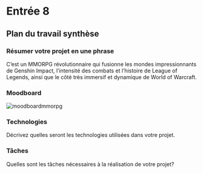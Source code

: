 # Entrée 8
## Plan du travail synthèse

### Résumer votre projet en une phrase
C’est un MMORPG révolutionnaire qui fusionne les mondes impressionnants de Genshin Impact, l’intensité des combats et l’histoire de League of Legends, ainsi que le côté très immersif et dynamique de World of Warcraft. 
   
### Moodboard 
![moodboardmmorpg](https://github.com/tighzanour/exempleJournalDeBord/assets/143338487/cd4e6892-daa0-4aa5-8592-3617c4985d92)

### Technologies
Décrivez quelles seront les technologies utilisées dans votre projet. 

### Tâches
Quelles sont les tâches nécessaires à la réalisation de votre projet? 

